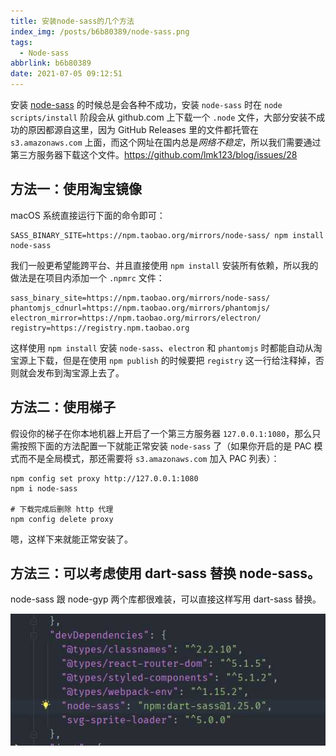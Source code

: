 ```yaml
---
title: 安装node-sass的几个方法
index_img: /posts/b6b80389/node-sass.png
tags:
  - Node-sass
abbrlink: b6b80389
date: 2021-07-05 09:12:51
---
```


安装 [node-sass](https://github.com/sass/node-sass) 的时候总是会各种不成功，安装 `node-sass` 时在 `node scripts/install` 阶段会从 github.com 上下载一个 `.node` 文件，大部分安装不成功的原因都源自这里，因为 GitHub Releases 里的文件都托管在 `s3.amazonaws.com` 上面，而这个网址在国内总是*网络不稳定*，所以我们需要通过第三方服务器下载这个文件。https://github.com/lmk123/blog/issues/28

## 方法一：使用淘宝镜像

macOS 系统直接运行下面的命令即可：

```
SASS_BINARY_SITE=https://npm.taobao.org/mirrors/node-sass/ npm install node-sass
```

我们一般更希望能跨平台、并且直接使用 `npm install` 安装所有依赖，所以我的做法是在项目内添加一个 `.npmrc` 文件：

```
sass_binary_site=https://npm.taobao.org/mirrors/node-sass/
phantomjs_cdnurl=https://npm.taobao.org/mirrors/phantomjs/
electron_mirror=https://npm.taobao.org/mirrors/electron/
registry=https://registry.npm.taobao.org
```

这样使用 `npm install` 安装 `node-sass`、`electron` 和 `phantomjs` 时都能自动从淘宝源上下载，但是在使用 `npm publish` 的时候要把 `registry` 这一行给注释掉，否则就会发布到淘宝源上去了。

## 方法二：使用梯子

假设你的梯子在你本地机器上开启了一个第三方服务器 `127.0.0.1:1080`，那么只需按照下面的方法配置一下就能正常安装 `node-sass` 了（如果你开启的是 PAC 模式而不是全局模式，那还需要将 `s3.amazonaws.com` 加入 PAC 列表）：

```
npm config set proxy http://127.0.0.1:1080
npm i node-sass

# 下载完成后删除 http 代理
npm config delete proxy
```

嗯，这样下来就能正常安装了。

## 方法三：可以考虑使用 dart-sass 替换 node-sass。

node-sass 跟 node-gyp 两个库都很难装，可以直接这样写用 dart-sass 替换。

![img](%E5%AE%89%E8%A3%85node-sass%E7%9A%84%E5%87%A0%E4%B8%AA%E6%96%B9%E6%B3%95/64eiAdFYYOEYBl3TK9Il_04_84fc625b592800cb072e98f75071f08c_image.png)
